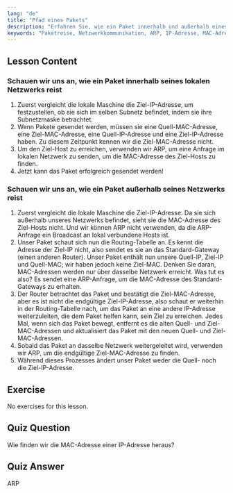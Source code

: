 ```yaml
---
lang: "de"
title: "Pfad eines Pakets"
description: "Erfahren Sie, wie ein Paket innerhalb und außerhalb eines Netzwerks reist. Verstehen Sie IP, MAC, ARP und Routing-Tabellen für die Netzwerkkommunikation. Beginnen Sie Ihre Reise in die Linux-Netzwerktechnik!"
keywords: "Paketreise, Netzwerkkommunikation, ARP, IP-Adresse, MAC-Adresse, Routing-Tabelle, Linux-Netzwerk, Anfängerleitfaden"
---
```


## Lesson Content

### Schauen wir uns an, wie ein Paket innerhalb seines lokalen Netzwerks reist

1. Zuerst vergleicht die lokale Maschine die Ziel-IP-Adresse, um festzustellen, ob sie sich im selben Subnetz befindet, indem sie ihre Subnetzmaske betrachtet.
2. Wenn Pakete gesendet werden, müssen sie eine Quell-MAC-Adresse, eine Ziel-MAC-Adresse, eine Quell-IP-Adresse und eine Ziel-IP-Adresse haben. Zu diesem Zeitpunkt kennen wir die Ziel-MAC-Adresse nicht.
3. Um den Ziel-Host zu erreichen, verwenden wir ARP, um eine Anfrage im lokalen Netzwerk zu senden, um die MAC-Adresse des Ziel-Hosts zu finden.
4. Jetzt kann das Paket erfolgreich gesendet werden!

### Schauen wir uns an, wie ein Paket außerhalb seines Netzwerks reist

1. Zuerst vergleicht die lokale Maschine die Ziel-IP-Adresse. Da sie sich außerhalb unseres Netzwerks befindet, sieht sie die MAC-Adresse des Ziel-Hosts nicht. Und wir können ARP nicht verwenden, da die ARP-Anfrage ein Broadcast an lokal verbundene Hosts ist.
2. Unser Paket schaut sich nun die Routing-Tabelle an. Es kennt die Adresse der Ziel-IP nicht, also sendet es sie an das Standard-Gateway (einen anderen Router). Unser Paket enthält nun unsere Quell-IP, Ziel-IP und Quell-MAC; wir haben jedoch keine Ziel-MAC. Denken Sie daran, MAC-Adressen werden nur über dasselbe Netzwerk erreicht. Was tut es also? Es sendet eine ARP-Anfrage, um die MAC-Adresse des Standard-Gateways zu erhalten.
3. Der Router betrachtet das Paket und bestätigt die Ziel-MAC-Adresse, aber es ist nicht die endgültige Ziel-IP-Adresse, also schaut er weiterhin in der Routing-Tabelle nach, um das Paket an eine andere IP-Adresse weiterzuleiten, die dem Paket helfen kann, sein Ziel zu erreichen. Jedes Mal, wenn sich das Paket bewegt, entfernt es die alten Quell- und Ziel-MAC-Adressen und aktualisiert das Paket mit den neuen Quell- und Ziel-MAC-Adressen.
4. Sobald das Paket an dasselbe Netzwerk weitergeleitet wird, verwenden wir ARP, um die endgültige Ziel-MAC-Adresse zu finden.
5. Während dieses Prozesses ändert unser Paket weder die Quell- noch die Ziel-IP-Adresse.

## Exercise

No exercises for this lesson.

## Quiz Question

Wie finden wir die MAC-Adresse einer IP-Adresse heraus?

## Quiz Answer

ARP

